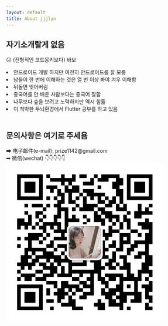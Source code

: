 ```yaml
---
layout: default
title: About jjjlyn
---
```


<div class="post">
	<h2>자기소개랄게 없음</h2>
    <p class="intro">&#128534; (전형적인 코드몽키보다) 바보</p>
    <li>안드로이드 개발 하지만 여전히 안드로이드를 잘 모름</li>
    <li>남들이 한 번에 이해하는 것은 열 번 이상 봐야 겨우 이해함</li>
    <li>뒤돌면 잊어버림</li>
    <li>중국어를 안 배운 사람보다는 중국어 잘함</li>
    <li>나무보다 숲을 보려고 노력하지만 역시 힘듦</li>
    <li>이 척박한 두뇌환경에서 Flutter 공부를 하고 있음</li>
    &nbsp;
    <h2>문의사항은 여기로 주세욤</h2>
    <p>&#10145;  电子邮件(e-mail): <a herf="mailto:prize1142@gmail.com">prize1142@gmail.com</a><br>
    &#10145;  微信(wechat) &#128071;&#128071;&#128071;&#128071;&#128071;<br>
    <img src="/assets/img/jjjlyn-qrcode.png" alt=""/></p>
</div>

